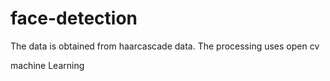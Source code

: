 # face-detection
The data is obtained from haarcascade data.
The processing uses open cv

machine Learning

